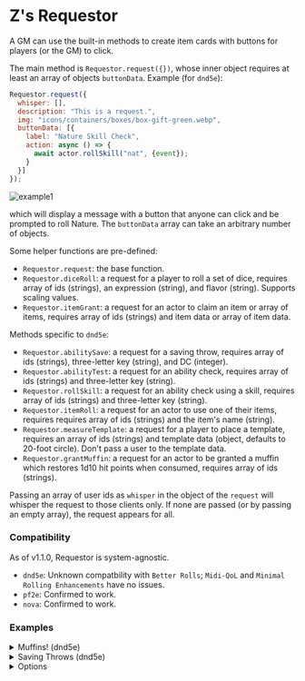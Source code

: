 # Z's Requestor
A GM can use the built-in methods to create item cards with buttons for players (or the GM) to click.

The main method is `Requestor.request({})`, whose inner object requires at least an array of objects `buttonData`. Example (for `dnd5e`):

```js
Requestor.request({
  whisper: [],
  description: "This is a request.",
  img: "icons/containers/boxes/box-gift-green.webp",
  buttonData: [{
    label: "Nature Skill Check",
    action: async () => {
      await actor.rollSkill("nat", {event});
    }
  }]
});
```
![example1](https://user-images.githubusercontent.com/50169243/173181059-698b4d65-9257-482d-a18a-34c34c9e16a1.png)

which will display a message with a button that anyone can click and be prompted to roll Nature. The `buttonData` array can take an arbitrary number of objects.

Some helper functions are pre-defined:
* `Requestor.request`: the base function.
* `Requestor.diceRoll`: a request for a player to roll a set of dice, requires array of ids (strings), an expression (string), and flavor (string). Supports scaling values.
* `Requestor.itemGrant`: a request for an actor to claim an item or array of items, requires array of ids (strings) and item data or array of item data.

Methods specific to `dnd5e`:
* `Requestor.abilitySave`: a request for a saving throw, requires array of ids (strings), three-letter key (string), and DC (integer).
* `Requestor.abilityTest`: a request for an ability check, requires array of ids (strings) and three-letter key (string).
* `Requestor.rollSkill`: a request for an ability check using a skill, requires array of ids (strings) and three-letter key (string).
* `Requestor.itemRoll`: a request for an actor to use one of their items, requires requires array of ids (strings) and the item's name (string).
* `Requestor.measureTemplate`: a request for a player to place a template, requires an array of ids (strings) and template data (object, defaults to 20-foot circle). Don't pass a user to the template data.
* `Requestor.grantMuffin`: a request for an actor to be granted a muffin which restores 1d10 hit points when consumed, requires array of ids (strings).

Passing an array of user ids as `whisper` in the object of the `request` will whisper the request to those clients only. If none are passed (or by passing an empty array), the request appears for all.

### Compatibility
As of v1.1.0, Requestor is system-agnostic.

* `dnd5e`: Unknown compatbility with `Better Rolls`; `Midi-QoL` and `Minimal Rolling Enhancements` have no issues.
* `pf2e`: Confirmed to work.
* `nova`: Confirmed to work.

### Examples
<details><summary>Muffins! (dnd5e)</summary>

```js
Requestor.request({
  description: "Get your muffins here!",
  title: "Muffins!",
  buttonData: [{
    label: "Get Muffin",
    action: async () => {
      await actor.createEmbeddedDocuments("Item", [{
        name: "Muffin",
        type: "consumable",
        img: "icons/containers/boxes/box-gift-green.webp",
        data: {
          description: {value: "<p>It's a free muffin!</p>"},
          weight: 0.1,
          price: 50,
          rarity: "common",
          activation: {type: "action", cost: 1},
          target: {type: "self"},
          range: {units: "self"},
          uses: {value: 1, max: "1", per: "charges", autoDestroy: true},
          actionType: "heal",
          damage: {parts: [["1d10","healing"]]},
          consumableType: "food"
        }
      }]);
    }
  },
  {
    label: "Eat Muffin",
    action: async () => await actor.items.getName("Muffin").roll({configureDialog: false});
  }]
});
```
![example2](https://user-images.githubusercontent.com/50169243/173181048-16d5d230-4cb2-4934-9c19-11122cc35a2e.png)

</details>

<details><summary>Saving Throws (dnd5e)</summary>

Setting the `limit` of a button to 1 makes it able to be clicked only once. In this example, the buttons don't have a limit defined; they then default to the card's limit.

```js
Requestor.request({
  buttonData: [
    {label: "DC 14 Strength Saving Throw",     action: async () => {await actor.rollAbilitySave("str", {event})}},
    {label: "DC 12 Constitution Saving Throw", action: async () => {await actor.rollAbilitySave("con", {event})}},
    {label: "DC 29 Dexterity Saving Throw",    action: async () => {await actor.rollAbilitySave("dex", {event})}},
    {label: "DC 11 Intelligence Saving Throw", action: async () => {await actor.rollAbilitySave("int", {event})}},
    {label: "DC 16 Wisdom Saving Throw",       action: async () => {await actor.rollAbilitySave("wis", {event})}},
    {label: "DC 4 Charisma Saving Throw",      action: async () => {await actor.rollAbilitySave("cha", {event})}}
  ],
  title: "Saving Throws!",
  description: "Roll <em>something</em>.",
  img: "icons/skills/movement/figure-running-gray.webp",
  limit: Requestor.CONST.LIMIT.ONCE
});
```
![example3](https://user-images.githubusercontent.com/50169243/173181156-6e3fe502-b495-4146-a7ed-99812b978e66.png)

</details>

<details><summary>Options</summary>

Setting the `limit` of a group of buttons to 2 makes each of them exclusive; a user can click only one of them.

```js
await Requestor.request({
  description: "You may pick only one.",
  buttonData: [
    {label: "OPTION 1",    action: () => ui.notifications.info("CLICKED FIRST!"),  limit: Requestor.CONST.LIMIT.OPTION},
    {label: "OPTION 2",    action: () => ui.notifications.info("CLICKED SECOND!"), limit: Requestor.CONST.LIMIT.OPTION},
    {label: "OPTION 3",    action: () => ui.notifications.info("CLICKED THIRD!"),  limit: Requestor.CONST.LIMIT.OPTION},
    {label: "Free Clicks", action: () => ui.notifications.info("Hello World."),    limit: Requestor.CONST.LIMIT.FREE}
  ]
});
```
![image](https://user-images.githubusercontent.com/50169243/173451017-dcb23d05-d45a-4316-bec7-e6e09724beb3.png)

</details>
